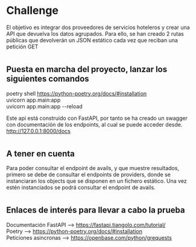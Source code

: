 # <h1>Challenge</h1>

El objetivo es integrar dos proveedores de servicios hoteleros y crear una API que devuelva los datos agrupados.
Para ello, se han creado 2 rutas públicas que devolverán un JSON estático cada vez que reciban una petición GET

# <h2>Puesta en marcha del proyecto, lanzar los siguientes comandos</h2>
poetry shell <!-- en caso de no tener instalado poetry --> https://python-poetry.org/docs/#installation \
uvicorn app.main:app \
uvicorn app.main:app --reload <!-- En caso de querer modificar algo -->

Este api está construido con FastAPI, por tanto se ha creado un swagger con documentación de los endpoints, al cual se puede acceder desde. http://127.0.0.1:8000/docs

# <h2>A tener en cuenta</h2>
Para poder consultar el endpoint de avails, y que muestre resultados, primero se debe de consultar el endpoints de providers, donde se instanciaran los objects que se disponen en un fichero estático. Una vez estén instanciados se podrá consultar el endpoint de avails.

# <h2>Enlaces de interés para llevar a cabo la prueba</h2>
Documentación FastAPI --> https://fastapi.tiangolo.com/tutorial/ \
Poetry --> https://python-poetry.org/docs/#installation \
Peticiones asincronas --> https://openbase.com/python/grequests